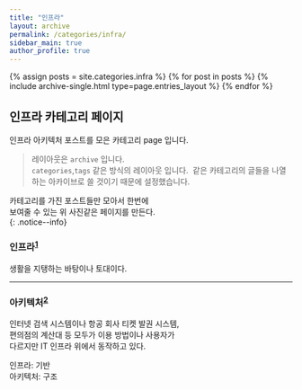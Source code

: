 ```yaml
---
title: "인프라"
layout: archive
permalink: /categories/infra/
sidebar_main: true
author_profile: true
---
```

{% assign posts = site.categories.infra %}
{% for post in posts %} {% include archive-single.html type=page.entries_layout %} {% endfor %}

## 인프라 카테고리 페이지
인프라 아키텍처 포스트를 모은 카테고리 page 입니다.    
> 레이아웃은 `archive` 입니다.  
> `categories`,`tags`  같은 방식의 레이아웃 입니다.
>  같은 카테고리의 글들을 나열하는 아카이브로 
>  쓸 것이기 때문에 설정했습니다.

카테고리를 가진 포스트들만 모아서 한번에  
보여줄 수 있는 위 사진같은 페이지를 만든다.  
{: .notice--info}

<!-- 헤더에 각주1 --> 
### 인프라<sup>[1](#인프라노트)</sup>
생활을 지탱하는 바탕이나 토대이다.

___

<!-- 헤더에 각주2 --> 
### 아키텍처<sup>[2](#아키텍처노트)</sup>
인터넷 검색 시스템이나 항공 회사 티켓 발권 시스템,  
편의점의 계산대 등 모두가 이용 방법이나 사용자가  
다르지만 IT 인프라 위에서 동작하고 있다.


<!-- 각주에 대한 주석 --> 
<a name="인프라노트">인프라</a>: 기반  
<a name="아키텍처노트">아키텍처</a>: 구조
